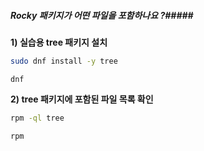 ##### Rocky 패키지가 어떤 파일을 포함하나요 ?#####

**1) 실습용 tree 패키지 설치**

```bash
sudo dnf install -y tree
```

```tech
dnf
```

**2) tree 패키지에 포함된 파일 목록 확인**

```bash
rpm -ql tree
```

```tech
rpm
```
